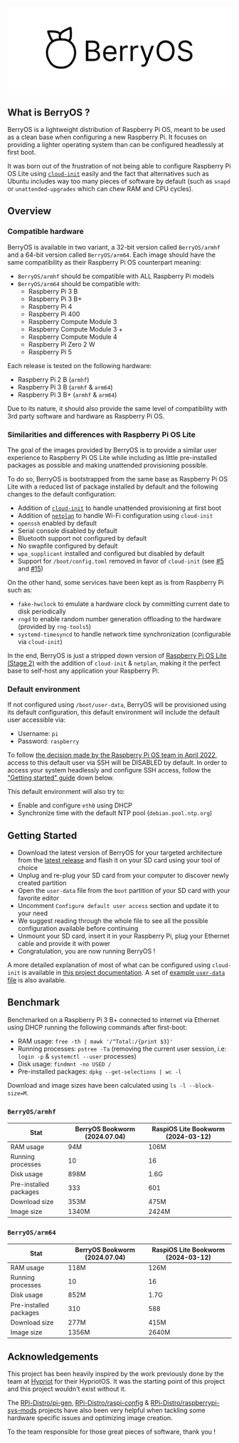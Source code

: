 # ![BerryOS](docs/assets/berryos-banner.png)

## What is BerryOS ?

BerryOS is a lightweight distribution of Raspberry Pi OS, meant to be used as a clean base when configuring a new Raspberry Pi. It focuses on providing a lighter operating system than can be configured headlessly at first boot.

It was born out of the frustration of not being able to configure Raspberry Pi OS Lite using [`cloud-init`](https://cloud-init.io/) easily and the fact that alternatives such as Ubuntu includes way too many pieces of software by default (such as `snapd` or `unattended-upgrades` which can chew RAM and CPU cycles).

## Overview

### Compatible hardware

BerryOS is available in two variant, a 32-bit version called `BerryOS/armhf` and a 64-bit version called `BerryOS/arm64`. Each image should have the same compatibility as their Raspberry Pi OS counterpart meaning:

- `BerryOS/armhf` should be compatible with ALL Raspberry Pi models
- `BerryOS/arm64` should be compatible with:
  - Raspberry Pi 3 B
  - Raspberry Pi 3 B+
  - Raspberry Pi 4
  - Raspberry Pi 400
  - Raspberry Compute Module 3
  - Raspberry Compute Module 3 +
  - Raspberry Compute Module 4
  - Raspberry Pi Zero 2 W
  - Raspberry Pi 5

Each release is tested on the following hardware:

- Raspberry Pi 2 B (`armhf`)
- Raspberry Pi 3 B (`armhf` & `arm64`)
- Raspberry Pi 3 B+ (`armhf` & `arm64`)

Due to its nature, it should also provide the same level of compatibility with 3rd party software and hardware as Raspberry Pi OS.

### Similarities and differences with Raspberry Pi OS Lite

The goal of the images provided by BerryOS is to provide a similar user experience to Raspberry Pi OS Lite while including as little pre-installed packages as possible and making unattended provisioning possible.

To do so, BerryOS is bootstrapped from the same base as Raspberry Pi OS Lite with a reduced list of package installed by default and the following changes to the default configuration:

- Addition of [`cloud-init`](https://cloud-init.io/) to handle unattended provisioning at first boot
- Addition of [`netplan`](https://netplan.io/) to handle Wi-Fi configuration using `cloud-init`
- `openssh` enabled by default
- Serial console disabled by default
- Bluetooth support not configured by default
- No swapfile configured by default
- `wpa_supplicant` installed and configured but disabled by default
- Support for `/boot/config.toml` removed in favor of `cloud-init` (see [#5](https://github.com/0rax/BerryOS/pull/5) and [#15](https://github.com/0rax/BerryOS/pull/15))

On the other hand, some services have been kept as is from Raspberry Pi such as:

- `fake-hwclock` to emulate a hardware clock by committing current date to disk periodically
- `rngd` to enable random number generation offloading to the hardware (provided by `rng-tools5`)
- `systemd-timesyncd` to handle network time synchronization (configurable via `cloud-init`)

In the end, BerryOS is just a stripped down version of [Raspberry Pi OS Lite (Stage 2)](https://github.com/RPi-Distro/pi-gen/blob/master/README.md#stage-anatomy) with the addition of `cloud-init` & `netplan`, making it the perfect base to self-host any application your Raspberry Pi.

### Default environment

If not configured using `/boot/user-data`, BerryOS will be provisioned using its default configuration, this default environment will include the default user accessible via:

- Username: `pi`
- Password: `raspberry`

To follow [the decision made by the Raspberry Pi OS team in April 2022](https://www.raspberrypi.com/news/raspberry-pi-bullseye-update-april-2022/), access to this default user via SSH will be DISABLED by default. In order to access your system headlessly and configure SSH access, follow the ["Getting started" guide](#getting-started) down below.

This default environment will also try to:

- Enable and configure `eth0` using DHCP
- Synchronize time with the default NTP pool (`debian.pool.ntp.org`)

## Getting Started

- Download the latest version of BerryOS for your targeted architecture from the [latest release](https://github.com/0rax/BerryOS/releases/latest) and flash it on your SD card using your tool of choice
- Unplug and re-plug your SD card from your computer to discover newly created partition
- Open the `user-data` file from the `boot` partition of your SD card with your favorite editor
- Uncomment `Configure default user access` section and update it to your need
- We suggest reading through the whole file to see all the possible configuration available before continuing
- Unmount your SD card, insert it in your Raspberry Pi, plug your Ethernet cable and provide it with power
- Congratulation, you are now running BerryOS !

A more detailed explanation of most of what can be configured using `cloud-init` is available in [this project documentation](https://berryos.wiki/docs/config/). A set of [example `user-data` file](https://berryos.wiki/docs/examples/) is also available.

## Benchmark

Benchmarked on a Raspberry Pi 3 B+ connected to internet via Ethernet using DHCP running the following commands after first-boot:

- RAM usage: `free -th | mawk '/^Total:/{print $3}'`
- Running processes: `pstree -Ta` (removing the current user session, i.e: `login -p` & `systemctl --user` processes)
- Disk usage: `findmnt -no USED /`
- Pre-installed packages: `dpkg --get-selections | wc -l`

Download and image sizes have been calculated using `ls -l --block-size=M`.

### `BerryOS/armhf`

| Stat                   | BerryOS Bookworm (2024.07.04) | RaspiOS Lite Bookworm (2024-03-12) |
| ---------------------- | ----------------------------- | ---------------------------------- |
| RAM usage              | 94M                           | 106M                               |
| Running processes      | 10                            | 16                                 |
| Disk usage             | 898M                          | 1.6G                               |
| Pre-installed packages | 333                           | 601                                |
| Download size          | 353M                          | 475M                               |
| Image size             | 1340M                         | 2424M                              |

### `BerryOS/arm64`

| Stat                   | BerryOS Bookworm (2024.07.04) | RaspiOS Lite Bookworm (2024-03-12) |
| ---------------------- | ----------------------------- | ---------------------------------- |
| RAM usage              | 118M                          | 126M                               |
| Running processes      | 10                            | 16                                 |
| Disk usage             | 852M                          | 1.7G                               |
| Pre-installed packages | 310                           | 588                                |
| Download size          | 277M                          | 415M                               |
| Image size             | 1356M                         | 2640M                              |

## Acknowledgements

This project has been heavily inspired by the work previously done by the team at [Hypriot](https://github.com/hypriot) for their HypriotOS. It was the starting point of this project and this project wouldn't exist without it.

The [RPi-Distro/pi-gen](https://github.com/RPi-Distro/pi-gen), [RPi-Distro/raspi-config](https://github.com/RPi-Distro/raspi-config) & [RPi-Distro/raspberrypi-sys-mods](https://github.com/RPi-Distro/raspberrypi-sys-mods/) projects have also been very helpful when tackling some hardware specific issues and optimizing image creation.

To the team responsible for those great pieces of software, thank you !

